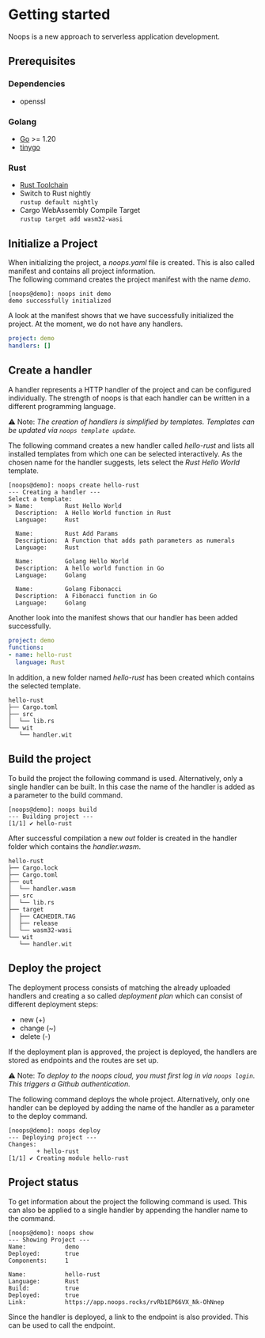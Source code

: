 # Getting started
Noops is a new approach to serverless application development. 

## Prerequisites 
### Dependencies
- openssl

### Golang
- [Go](https://go.dev/doc/install) >= 1.20 
- [tinygo](https://tinygo.org/getting-started/install/linux/)

### Rust
- [Rust Toolchain](https://www.rust-lang.org/tools/install)
- Switch to Rust nightly  
`rustup default nightly`
- Cargo WebAssembly Compile Target  
`rustup target add wasm32-wasi`


##  Initialize a Project
When initializing the project, a *noops.yaml* file is created. This is also called manifest and contains all project information.  
The following command creates the project manifest with the name *demo*.
```
[noops@demo]: noops init demo
demo successfully initialized
```

A look at the manifest shows that we have successfully initialized the project. At the moment, we do not have any handlers.
```yaml
project: demo
handlers: []
```

## Create a handler
A handler represents a HTTP handler of the project and can be configured individually. The strength of noops is that each handler can be written in a different programming language.

:warning: Note: *The creation of handlers is simplified by templates. Templates can be updated via `noops template update`.*

The following command creates a new handler called *hello-rust* and lists all installed templates from which one can be selected interactively. As the chosen name for the handler suggests, lets select the *Rust Hello World* template.

```
[noops@demo]: noops create hello-rust
--- Creating a handler ---
Select a template:
> Name:         Rust Hello World
  Description:  A Hello World function in Rust
  Language:     Rust

  Name:         Rust Add Params
  Description:  A Function that adds path parameters as numerals
  Language:     Rust

  Name:         Golang Hello World
  Description:  A hello world function in Go
  Language:     Golang

  Name:         Golang Fibonacci
  Description:  A Fibonacci function in Go
  Language:     Golang
```

Another look into the manifest shows that our handler has been added successfully.
```yaml
project: demo
functions:
- name: hello-rust
  language: Rust
```

In addition, a new folder named *hello-rust* has been created which contains the selected template.
```
hello-rust
├── Cargo.toml
├── src
│  └── lib.rs
└── wit
   └── handler.wit
```


## Build the project
To build the project the following command is used.
Alternatively, only a single handler can be built. In this case the name of the handler is added as a parameter to the build command.
```
[noops@demo]: noops build
--- Building project ---
[1/1] ✔️ hello-rust
```
After successful compilation a new *out* folder is created in the handler folder which contains the *handler.wasm*.
```
hello-rust
├── Cargo.lock
├── Cargo.toml
├── out
│  └── handler.wasm
├── src
│  └── lib.rs
├── target
│  ├── CACHEDIR.TAG
│  ├── release
│  └── wasm32-wasi
└── wit
   └── handler.wit
```

## Deploy the project
The deployment process consists of matching the already uploaded handlers and creating a so called *deployment plan* which can consist of different deployment steps:
- new (+)
- change (~)
- delete (-)

If the deployment plan is approved, the project is deployed, the handlers are stored as endpoints and the routes are set up. 

:warning: Note: *To deploy to the noops cloud, you must first log in via `noops login`. This triggers a Github authentication.*

The following command deploys the whole project.
Alternatively, only one handler can be deployed by adding the name of the handler as a parameter to the deploy command.
```
[noops@demo]: noops deploy
--- Deploying project ---
Changes:
        + hello-rust
[1/1] ✔️ Creating module hello-rust  
```

## Project status
To get information about the project the following command is used. This can also be applied to a single handler by appending the handler name to the command.
```
[noops@demo]: noops show
--- Showing Project ---
Name:           demo
Deployed:       true
Components:     1

Name:           hello-rust
Language:       Rust
Build:          true
Deployed:       true
Link:           https://app.noops.rocks/rvRb1EP66VX_Nk-OhNnep
```
Since the handler is deployed, a link to the endpoint is also provided. This can be used to call the endpoint.

